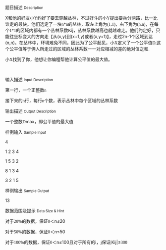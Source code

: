 <div class="panel panel-default">
<div class="area-title">
<span>
题目描述
<small>Description</small>
</span></div>
<div class="panel-body">

<p>X<span style="">和他的好友小</span><span style="font-family: 'Times New Roman';">Y</span><span style="">约好了要去穿越丛林，不过好斗的小</span><span style="font-family: 'Times New Roman';">Y</span><span style="">提出要兵分两路，比一比谁走的最快。他们选定了一块</span><span style="font-family: 'Times New Roman';">n*n</span><span style="">的丛林，取左上角为</span><span style="font-family: 'Times New Roman';">(1,1)</span><span style="">，右下角为</span><span style="font-family: 'Times New Roman';">(n,n)</span><span style="">，在每个</span><span style="font-family: 'Times New Roman';">1*1</span><span style="">的区域内都有一个丛林系数</span><span style="font-family: 'Times New Roman';">K</span>ij，丛林系数越高也就越难走。他们约定好，只能往坐标变大的方向走【从(x,y)到(x+1,y)或者(x,y+1)】，走过2n-1个区域到达(n,n)。在丛林中，环境难免不同，因此为了公平起见，小<span style="font-family: 'Times New Roman';">X</span><span style="">定义了一个公平值</span><span style="font-family: 'Times New Roman';">D,</span><span style="">这个公平值等于俩人所走过的区域的丛林系数一一对应相减的差的绝对值之和.</span></p>
<p><span>小<span style="font-family: 'Times New Roman';">X</span><span style="">找到了你，他想让你编程帮他计算公平值的最大值。</span></span></p>
<p> </p>

</div>
</div>

<div class="panel panel-default">
<div class="area-title">
<span>
输入描述
<small>Input Description</small>
</span></div>
<div class="panel-body">
<p>第一行，一个正整数<span style="font-family: 'Times New Roman';">n</span></p>
<p>接下来的<span style="font-family: 'Times New Roman';">n</span><span style="">行，每行</span><span style="font-family: 'Times New Roman';">n</span><span style="">个数，表示丛林中每个区域的丛林系数</span></p>

</div>
</div>
<div  class="panel panel-default">
<div class="area-title">
<span>
输出描述
<small>Output Description</small>
</span></div>
<div class="panel-body">

<p class="p0">一个整数<span style="font-family: 'Times New Roman';">D</span>max，即公平值的最大值</p>

</div>
</div>


<div class="panel panel-default">
<div class="area-title">
<span>
样例输入
<small>Sample Input</small>
</span></div>
<div class="panel-body">
<p>4</p>
<p>1 2 3 4</p>
<p>1 5 3 2</p>
<p>8 1 3 4</p>
<p>3 2 1 5</p>

</div>
</div>

<div class="panel panel-default">
<div class="area-title">
<span>
样例输出
<small>Sample Output</small>
</span></div>
<div class="panel-body">
<p>13</p>

</div>
</div>

<div class="panel panel-default">
<div class="area-title">
<span>
数据范围及提示
<small>Data Size & Hint</small>
</span></div>
<div class="panel-body">
<div>
<p>对于<span style="font-family: 'Times New Roman';">20%</span><span style="">的数据，保证</span><span style="font-family: 'Times New Roman';">0</span><span style="">＜</span>n≤20</p>
<p>对于<span style="font-family: 'Times New Roman';">50%</span><span style="">的数据，保证</span><span style="font-family: 'Times New Roman';">0</span><span style="">＜</span>n≤50</p>
<p>对于<span style="font-family: 'Times New Roman';">100%</span><span style="">的数据，保证</span><span style="font-family: 'Times New Roman';">0</span><span style="">＜</span>n≤100且对于所有的i<span style="">，</span><span style="font-family: 'Times New Roman';">j</span><span style="">保证</span><span style="font-family: 'Times New Roman';">|</span>Kij|<span style="">≤</span><span style="font-family: 'Times New Roman';">300</span></p>
</div>
</div>
</div>